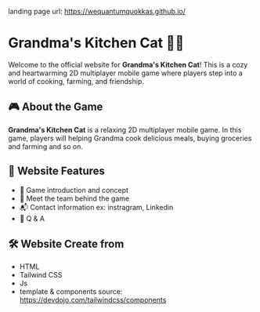 landing page url: https://wequantumquokkas.github.io/

# Grandma's Kitchen Cat 🍳🐱

Welcome to the official website for **Grandma's Kitchen Cat**! This is a cozy and heartwarming 2D multiplayer mobile game where players step into a world of cooking, farming, and friendship.

## 🎮 About the Game

**Grandma's Kitchen Cat** is a relaxing 2D multiplayer mobile game. In this game, players will helping Grandma cook delicious meals, buying groceries and farming and so on.

## 🧩 Website Features

- 🌾 Game introduction and concept
- 🐾 Meet the team behind the game
- 📬 Contact information ex: instragram, Linkedin
- 💬 Q & A

## 🛠️ Website Create from 

- HTML
- Tailwind CSS
- Js
- template & components source: https://devdojo.com/tailwindcss/components
